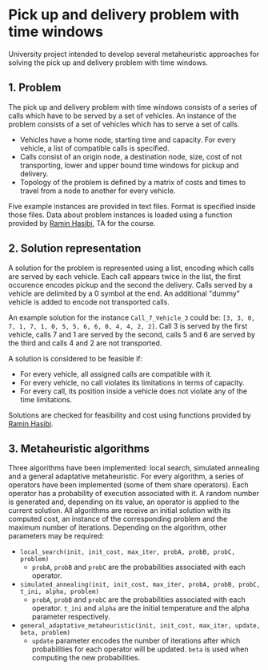 # Pick up and delivery problem with time windows
University project intended to develop several metaheuristic approaches for solving the pick up and delivery problem with time windows.

## 1. Problem
The pick up and delivery problem with time windows consists of a series of calls which have to be served by a set of vehicles.
An instance of the problem consists of a set of vehicles which has to serve a set of calls.
* Vehicles have a home node, starting time and capacity. For every vehicle, a list of compatible calls is specified.
* Calls consist of an origin node, a destination node, size, cost of not transporting, lower and upper bound time windows for pickup and delivery.
* Topology of the problem is defined by a matrix of costs and times to travel from a node to another for every vehicle.

Five example instances are provided in text files. Format is specified inside those files.
Data about problem instances is loaded using a function provided by [Ramin Hasibi](https://github.com/RaminHasibi/pdp_utils), TA for the course.

## 2. Solution representation
A solution for the problem is represented using a list, encoding which calls are served by each vehicle. Each call appears twice in the list, the
first occurence encodes pickup and the second the delivery. Calls served by a vehicle are delimited by a 0 symbol at the end. An additional "dummy"
vehicle is added to encode not transported calls.

An example solution for the instance `Call_7_Vehicle_3` could be: `[3, 3, 0, 7, 1, 7, 1, 0, 5, 5, 6, 6, 0, 4, 4, 2, 2]`.
Call 3 is served by the first vehicle, calls 7 and 1 are served by the second, calls 5 and 6 are served by the third and calls 4 and 2 are not transported.

A solution is considered to be feasible if:
* For every vehicle, all assigned calls are compatible with it.
* For every vehicle, no call violates its limitations in terms of capacity.
* For every call, its position inside a vehicle does not violate any of the time limitations.

Solutions are checked for feasibility and cost using functions provided by [Ramin Hasibi](https://github.com/RaminHasibi/pdp_utils).

## 3. Metaheuristic algorithms
Three algorithms have been implemented: local search, simulated annealing and a general adaptative metaheuristic. For every algorithm, a series of operators have been implemented (some of them share operators). Each operator has a probability of execution associated with it. A random number is generated and, depending on its value, an operator is applied to the current solution. All algorithms are receive an initial solution with its computed cost, an instance of the corresponding problem and the maximum number of iterations. Depending on the algorithm, other parameters may be required:
* `local_search(init, init_cost, max_iter, probA, probB, probC, problem)`
  * `probA`, `probB` and `probC` are the probabilities associated with each operator.
* `simulated_annealing(init, init_cost, max_iter, probA, probB, probC, t_ini, alpha, problem)`
  * `probA`, `probB` and `probC` are the probabilities associated with each operator. `t_ini` and `alpha` are the initial temperature and the alpha parameter respectively.
* `general_adaptative_metaheuristic(init, init_cost, max_iter, update, beta, problem)`
  * `update` parameter encodes the number of iterations after which probabilities for each operator will be updated. `beta` is used when computing the new probabilities.
